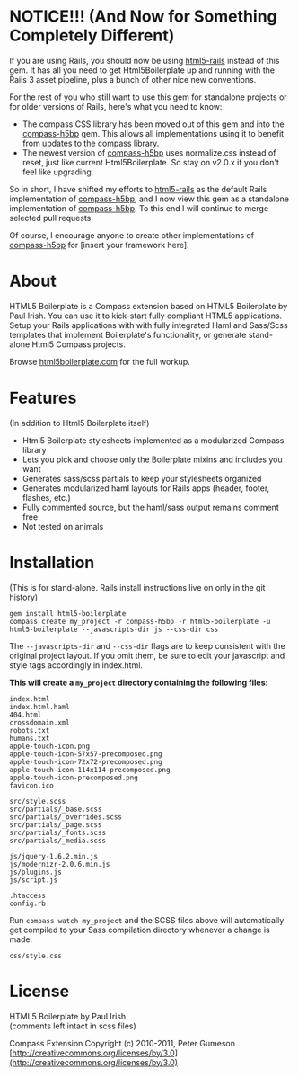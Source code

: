 NOTICE!!! (And Now for Something Completely Different)
=========================================================

If you are using Rails, you should now be using [html5-rails](https://github.com/sporkd/html5-rails) instead of this gem.
It has all you need to get Html5Boilerplate up and running with the Rails 3 asset pipeline, plus a bunch of other nice new conventions.

For the rest of you who still want to use this gem for standalone projects or for older versions of Rails, here's what you need to know:

* The compass CSS library has been moved out of this gem and into the [compass-h5bp](https://github.com/sporkd/compass-h5bp) gem. This allows all implementations using it to benefit from updates to the compass library.
* The newest version of [compass-h5bp](https://github.com/sporkd/compass-h5bp) uses normalize.css instead of reset, just like current Html5Boilerplate. So stay on v2.0.x if you don't feel like upgrading.

So in short, I have shifted my efforts to [html5-rails](https://github.com/sporkd/html5-rails) as the default Rails implementation of [compass-h5bp](https://github.com/sporkd/compass-h5bp),
and I now view this gem as a standalone implementation of [compass-h5bp](https://github.com/sporkd/compass-h5bp).
To this end I will continue to merge selected pull requests.

Of course, I encourage anyone to create other implementations of [compass-h5bp](https://github.com/sporkd/compass-h5bp) for [insert your framework here].


About
==========

HTML5 Boilerplate is a Compass extension based on HTML5 Boilerplate by Paul Irish.
You can use it to kick-start fully compliant HTML5 applications. Setup your Rails
applications with with fully integrated Haml and Sass/Scss templates that implement
Boilerplate's functionality, or generate stand-alone Html5 Compass projects.

Browse [html5boilerplate.com](http://html5boilerplate.com) for the full workup.

Features
=========
(In addition to Html5 Boilerplate itself)

* Html5 Boilerplate stylesheets implemented as a modularized Compass library
* Lets you pick and choose only the Boilerplate mixins and includes you want
* Generates sass/scss partials to keep your stylesheets organized
* Generates modularized haml layouts for Rails apps (header, footer, flashes, etc.)
* Fully commented source, but the haml/sass output remains comment free
* Not tested on animals


Installation
========================

(This is for stand-alone. Rails install instructions live on only in the git history)

    gem install html5-boilerplate
    compass create my_project -r compass-h5bp -r html5-boilerplate -u html5-boilerplate --javascripts-dir js --css-dir css

The `--javascripts-dir` and `--css-dir` flags are to keep consistent with the original project layout.
If you omit them, be sure to edit your javascript and style tags accordingly in index.html.

**This will create a `my_project` directory containing the following files:**  

    index.html
    index.html.haml
    404.html
    crossdomain.xml
    robots.txt
    humans.txt
    apple-touch-icon.png
    apple-touch-icon-57x57-precomposed.png
    apple-touch-icon-72x72-precomposed.png
    apple-touch-icon-114x114-precomposed.png
    apple-touch-icon-precomposed.png
    favicon.ico
    
    src/style.scss
    src/partials/_base.scss
    src/partials/_overrides.scss
    src/partials/_page.scss
    src/partials/_fonts.scss
    src/partials/_media.scss
    
    js/jquery-1.6.2.min.js
    js/modernizr-2.0.6.min.js
    js/plugins.js
    js/script.js
    
    .htaccess
    config.rb

Run `compass watch my_project` and the SCSS files above will automatically
get compiled to your Sass compilation directory whenever a change is made:

    css/style.css

License
=======

HTML5 Boilerplate by Paul Irish  
(comments left intact in scss files)

Compass Extension Copyright (c) 2010-2011, Peter Gumeson  
[http://creativecommons.org/licenses/by/3.0](http://creativecommons.org/licenses/by/3.0)
